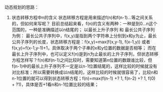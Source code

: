 动态规划的思路：
1. 状态转移方程中n的含义
    状态转移方程是用来描述f(n)和f(n-1)...等之间关系的，但如何来写呢？
    目前总结起来看，f(n)的含义有两种：一种是到0...n这个范围的，一种是准确描述以n结尾的；
    以最长上升子序列 和 最长公共子序列为例：
    最长公共子序列中，f(x,y)是指到两个字符串上分别到x和y为止，最长公共子序列的长度，状态转移方程是：f(x,y)=max(f(x,y-1), f(x-1,y)) 或者 f(x,y)=f(x-1,y-1)+1，具体取决于两个子串的x和y位置的数据是否相等；
    而在最长上升子序列中，也可以定义f(n)是到n为止最长的上升子序列，但状态转移方程怎样写？f(n)和f(n-1)之间比较时，需要知道第n位置的数跟谁比较，但f(n-1)中的最长上升子序列不一定是以n-1位置结尾的，这样比较的时候就没有对比标准；所以需要转换成以n结尾的，这样比较的时候就很容易了，比较n和n-1位置的就可以得到状态转移方程；f(n)=max(f(n-1) +? 1, f(n-2) +? 1, f(0) + ?1)，具体是否+1看n和n-1位置比较的结果；
    